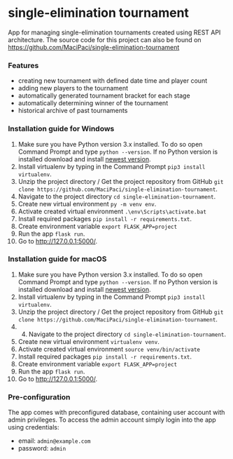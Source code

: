 # single-elimination tournament
App for managing single-elimination tournaments created using REST API architecture.
The source code for this project can also be found on https://github.com/MaciPaci/single-elimination-tournament

### Features
- creating new tournament with defined date time and player count
- adding new players to the tournament
- automatically generated tournament bracket for each stage
- automatically determining winner of the tournament
- historical archive of past tournaments

### Installation guide for Windows
1. Make sure you have Python version 3.x installed. To do so open Command Prompt and type ```python --version```. If no Python version is installed download and install [newest version](https://www.python.org/downloads/).
2. Install virtualenv by typing in the Command Prompt ```pip3 install virtualenv```.
3. Unzip the project directory / Get the project repository from GitHub ```git clone https://github.com/MaciPaci/single-elimination-tournament```.
4. Navigate to the project directory `cd single-elimination-tournament`.
5. Create new virtual environment ```py -m venv env```.
6. Activate created virtual environment ```.\env\Scripts\activate.bat```
7. Install required packages ```pip install -r requirements.txt```.
8. Create environment variable `export FLASK_APP=project`
9. Run the app ```flask run```.
10. Go to http://127.0.0.1:5000/.

### Installation guide for macOS
1. Make sure you have Python version 3.x installed. To do so open Command Prompt and type ```python --version```. If no Python version is installed download and install [newest version](https://www.python.org/downloads/).
2. Install virtualenv by typing in the Command Prompt ```pip3 install virtualenv```.
3. Unzip the project directory / Get the project repository from GitHub ```git clone https://github.com/MaciPaci/single-elimination-tournament```.
4. 4. Navigate to the project directory `cd single-elimination-tournament`.
5. Create new virtual environment ```virtualenv venv```.
6. Activate created virtual environment ```source venv/bin/activate```
7. Install required packages ```pip install -r requirements.txt```.
8. Create environment variable `export FLASK_APP=project`
9. Run the app ```flask run```.
10. Go to http://127.0.0.1:5000/.

### Pre-configuration 
The app comes with preconfigured database, containing user account with admin privileges.
To access the admin account simply login into the app using credentials:
 - email: `admin@example.com`
 - password: `admin`